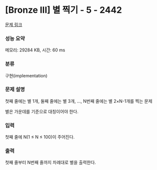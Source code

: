# [Bronze III] 별 찍기 - 5 - 2442 

[문제 링크](https://www.acmicpc.net/problem/2442) 

### 성능 요약

메모리: 29284 KB, 시간: 60 ms

### 분류

구현(implementation)

### 문제 설명

<p>첫째 줄에는 별 1개, 둘째 줄에는 별 3개, ..., N번째 줄에는 별 2×N-1개를 찍는 문제</p>

<p>별은 가운데를 기준으로 대칭이어야 한다.</p>

### 입력 

 <p>첫째 줄에 N(1 ≤ N ≤ 100)이 주어진다.</p>

### 출력 

 <p>첫째 줄부터 N번째 줄까지 차례대로 별을 출력한다.</p>

